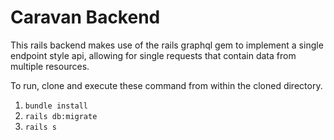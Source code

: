 # Caravan Backend

This rails backend makes use of the rails graphql gem to implement a single endpoint style api, allowing for single requests that contain data from multiple resources. 

To run, clone and execute these command from within the cloned directory.
1. `bundle install`
2. `rails db:migrate`
3. `rails s`
